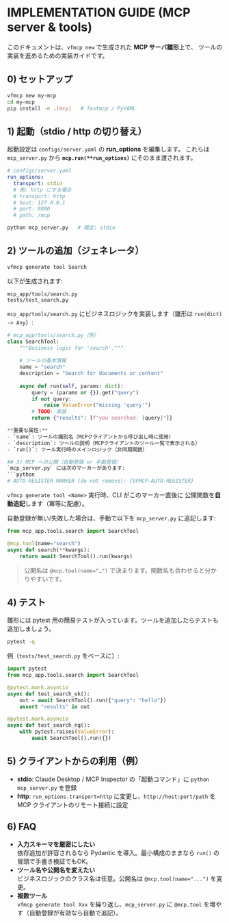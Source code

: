 # IMPLEMENTATION GUIDE (MCP server & tools)

このドキュメントは、`vfmcp new` で生成された **MCP サーバ雛形**上で、
ツールの実装を進めるための実装ガイドです。

## 0) セットアップ
```bash
vfmcp new my-mcp
cd my-mcp
pip install -e .[mcp]   # fastmcp / PyYAML
```

## 1) 起動（stdio / http の切り替え）
起動設定は `configs/server.yaml` の **run_options** を編集します。
これらは `mcp_server.py` から **`mcp.run(**run_options)`** にそのまま渡されます。

```yaml
# configs/server.yaml
run_options:
  transport: stdio
  # 例: http にする場合
  # transport: http
  # host: 127.0.0.1
  # port: 8000
  # path: /mcp
```

```bash
python mcp_server.py   # 既定: stdio
```

## 2) ツールの追加（ジェネレータ）
```bash
vfmcp generate tool Search
```

以下が生成されます:
```
mcp_app/tools/search.py
tests/test_search.py
```

`mcp_app/tools/search.py` にビジネスロジックを実装します（雛形は `run(dict) -> Any`）:

```python
# mcp_app/tools/search.py（例）
class SearchTool:
    """Business logic for 'search'."""
    
    # ツールの基本情報
    name = "search"
    description = "Search for documents or content"
    
    async def run(self, params: dict):
        query = (params or {}).get("query")
        if not query:
            raise ValueError("missing 'query'")
        # TODO: 実装
        return {"results": [f"you searched: {query}"]}

**重要な属性:**
- `name`: ツールの識別名（MCPクライアントから呼び出し時に使用）
- `description`: ツールの説明（MCPクライアントのツール一覧で表示される）
- `run()`: ツール実行時のメインロジック（非同期関数）

## 3) MCP への公開（自動登録 or 手動登録）
`mcp_server.py` には次のマーカーがあります:
```python
# AUTO-REGISTER MARKER (do not remove): {VFMCP-AUTO-REGISTER}
```

`vfmcp generate tool <Name>` 実行時、CLI がこのマーカー直後に
公開関数を**自動追記**します（冪等に配慮）。

自動登録が無い/失敗した場合は、手動で以下を `mcp_server.py` に追記します:

```python
from mcp_app.tools.search import SearchTool

@mcp.tool(name="search")
async def search(**kwargs):
    return await SearchTool().run(kwargs)
```

> 公開名は `@mcp.tool(name="…")` で決まります。関数名も合わせると分かりやすいです。

## 4) テスト
雛形には pytest 用の簡易テストが入っています。ツールを追加したらテストも追加しましょう。

```bash
pytest -q
```

例（`tests/test_search.py` をベースに）:
```python
import pytest
from mcp_app.tools.search import SearchTool

@pytest.mark.asyncio
async def test_search_ok():
    out = await SearchTool().run({"query": "hello"})
    assert "results" in out

@pytest.mark.asyncio
async def test_search_ng():
    with pytest.raises(ValueError):
        await SearchTool().run({})
```

## 5) クライアントからの利用（例）
- **stdio**: Claude Desktop / MCP Inspector の「起動コマンド」に `python mcp_server.py` を登録
- **http**: `run_options.transport=http` に変更し、`http://host:port/path` を MCP クライアントのリモート接続に設定

## 6) FAQ
- **入力スキーマを厳密にしたい**  
  依存追加が許容されるなら Pydantic を導入。最小構成のままなら `run()` の冒頭で手書き検証でもOK。
- **ツール名や公開名を変えたい**  
  ビジネスロジックのクラス名は任意。公開名は `@mcp.tool(name="...")` を変更。
- **複数ツール**  
  `vfmcp generate tool Xxx` を繰り返し、`mcp_server.py` に `@mcp.tool` を増やす（自動登録が有効なら自動で追記）。

